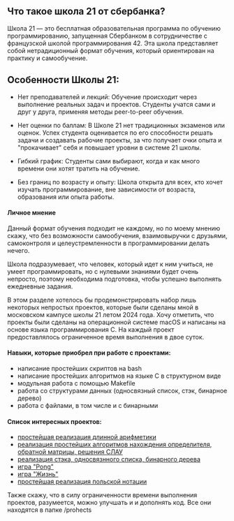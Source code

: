 ## Что такое школа 21 от сбербанка?

Школа 21 — это бесплатная образовательная программа по обучению программированию, запущенная Сбербанком в сотрудничестве с французской школой программирования 42. Эта школа представляет собой нетрадиционный формат обучения, который ориентирован на практику и самообучение.

## Особенности Школы 21:

- Нет преподавателей и лекций: Обучение происходит через выполнение реальных задач и проектов. Студенты учатся сами и друг у друга, применяя методы peer-to-peer обучения.

- Нет оценки по баллам: В Школе 21 нет традиционных экзаменов или оценок. Успех студента оценивается по его способности решать задачи и создавать рабочие проекты, за что получает очки опыта и "прокачивает" себя и повышает уровни в системе 21 школы.

- Гибкий график: Студенты сами выбирают, когда и как много времени они хотят тратить на обучение.  

- Без границ по возрасту и опыту: Школа открыта для всех, кто хочет изучать программирование, вне зависимости от возраста, образования или опыта работы.

#### Личное мнение

Данный формат обучения подходит не каждому, но по моему мнению скажу, что без возможности самообучения, взаимовыручки с друзьями, самоконтроля и целеустремленности в программировании делать нечего. 

Школа подразумевает, что человек, который идет к ним учиться, не умеет программировать, но с нулевыми знаниями 
будет очень непросто, поэтому необходима подготовка, чтобы успешно выполнять ежедневные задания.

В этом разделе хотелось бы продемонстрировать набор лишь некоторых непростых проектов, которые были сделаны мной в московском кампусе школы 21 летом 2024 года. Хочу отметить, что проекты были сделаны на операционной системе macOS и написаны на основе языка программирования С. На каждый проект предоставлялось ограниченное время выполнения в двое суток.

#### Навыки, которые приобрел при работе с проектами:
- написание простейших скриптов на bash
- написание простейших алгоритмов на языке С в структурном виде
- модульная работа с помощью Makefile
- работа со структурами данных (односвязный список, стэк, бинарное дерево)
- работа с файлами, в том числе и с бинарными

#### Список интересных проектов: 
- [простейшая реализация длинной арифметики](./projects/Long_arithmetic) 
- [реализация простейших алгоритмов нахождения определителя, обратной матрицы, решения СЛАУ](./projects/Linear_algebra) 
- [реализация стэка, односвязнного списка, бинарного дерева](./projects/Data_structures) 
- [игра "Pong"](./projects/Pong) 
- [игра "Жизнь"](./projects/Game_of_life) 
- [простейшая реализация польской нотации](./projects/Polish_notation) 

Также скажу, что в силу ограниченности времени выполнения проектов, разумеется, можно улучшать и
и дополнять код. Все они находятся в папке /prohects
